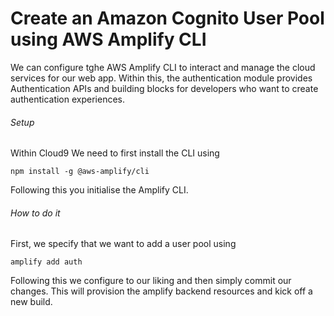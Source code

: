 # Create an Amazon Cognito User Pool using AWS Amplify CLI

We can configure tghe AWS Amplify CLI to interact and manage the cloud services for our web app. Within this, the authentication module provides Authentication APIs and building blocks for developers who want to create authentication experiences.

###### Setup

Within Cloud9 We need to first install the CLI using

```
npm install -g @aws-amplify/cli
```

Following this you initialise the Amplify CLI.

###### How to do it

First, we specify that we want to add a user pool using

```
amplify add auth
```

Following this we configure to our liking and then simply commit our changes. This will provision the amplify backend resources and kick off a new build.
